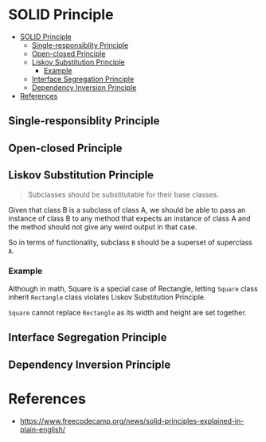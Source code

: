 # SOLID Principle

- [SOLID Principle](#solid-principle)
  - [Single-responsiblity Principle](#single-responsiblity-principle)
  - [Open-closed Principle](#open-closed-principle)
  - [Liskov Substitution Principle](#liskov-substitution-principle)
    - [Example](#example)
  - [Interface Segregation Principle](#interface-segregation-principle)
  - [Dependency Inversion Principle](#dependency-inversion-principle)
- [References](#references)

## Single-responsiblity Principle

## Open-closed Principle

## Liskov Substitution Principle

> Subclasses should be substitutable for their base classes.

Given that class B is a subclass of class A, we should be able to pass an instance of class B to any method that expects an instance of class A and the method should not give any weird output in that case.

So in terms of functionality, subclass `B` should be a superset of superclass `A`.

### Example

Although in math, Square is a special case of Rectangle, letting `Square` class inherit `Rectangle` class violates Liskov Substitution Principle.

`Square` cannot replace `Rectangle` as its width and height are set together.

## Interface Segregation Principle

## Dependency Inversion Principle

# References

- https://www.freecodecamp.org/news/solid-principles-explained-in-plain-english/
